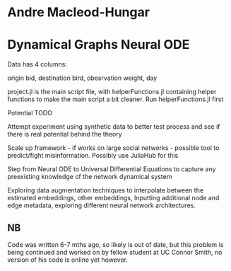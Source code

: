 # Andre Macleod-Hungar
# Dynamical Graphs Neural ODE

Data has 4 columns:

origin bid, destination bird, obesrvation weight, day


project.jl is the main script file, with helperFunctions.jl containing helper functions to make the main script a bit cleaner. Run helperFunctions.jl first

Potential TODO 

Attempt experiment using synthetic data to better test process and see if there is real potential behind the theory

Scale up framework - if works on large social networks - possible tool to predict/fight misinformation. Possibly use JuliaHub for this

Step from Neural ODE to Universal Differential Equations to capture any preexisting knowledge of the network dynamical system

Exploring data augmentation techniques to interpolate between the estimated embeddings, other embeddings, Inputting additional node and edge metadata, exploring different neural network architectures.


## NB
Code was written 6-7 mths ago, so likely is out of date, but this problem is being continued and worked on by fellow student at UC Connor Smith, no version of his code is online yet however.
